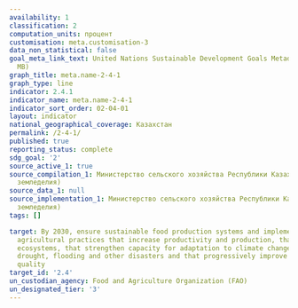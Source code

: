 ```yaml
---
availability: 1
classification: 2
computation_units: процент
customisation: meta.customisation-3
data_non_statistical: false
goal_meta_link_text: United Nations Sustainable Development Goals Metadata (PDF 4.0
  MB)
graph_title: meta.name-2-4-1
graph_type: line
indicator: 2.4.1
indicator_name: meta.name-2-4-1
indicator_sort_order: 02-04-01
layout: indicator
national_geographical_coverage: Казахстан
permalink: /2-4-1/
published: true
reporting_status: complete
sdg_goal: '2'
source_active_1: true
source_compilation_1: Министерство сельского хозяйства Республики Казахстан (Департамент
  земледелия)
source_data_1: null
source_implementation_1: Министерство сельского хозяйства Республики Казахстан (Департамент
  земледелия)
tags: []

target: By 2030, ensure sustainable food production systems and implement resilient
  agricultural practices that increase productivity and production, that help maintain
  ecosystems, that strengthen capacity for adaptation to climate change, extreme weather,
  drought, flooding and other disasters and that progressively improve land and soil
  quality
target_id: '2.4'
un_custodian_agency: Food and Agriculture Organization (FAO)
un_designated_tier: '3'
---
```

